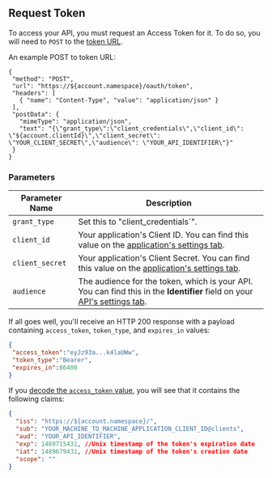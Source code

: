 ## Request Token

 To access your API, you must request an Access Token for it. To do so, you will need to `POST` to the [token URL](https://auth0.com/docs/api/authentication#client-credentials).
 
 An example POST to token URL:
 
 ```har
{
  "method": "POST",
  "url": "https://${account.namespace}/oauth/token",
  "headers": [
    { "name": "Content-Type", "value": "application/json" }
  ],
  "postData": {
    "mimeType": "application/json",
    "text": "{\"grant_type\":\"client_credentials\",\"client_id\": \"${account.clientId}\",\"client_secret\": \"YOUR_CLIENT_SECRET\",\"audience\": \"YOUR_API_IDENTIFIER\"}"
  }
}
```


 ### Parameters
 
| Parameter Name  | Description |
|-----------------|-------------|
| `grant_type`    | Set this to "client_credentials`". |
| `client_id`     | Your application's Client ID. You can find this value on the [application's settings tab](${manage_url}/#/applications). |
| `client_secret` | Your application's Client Secret. You can find this value on the [application's settings tab](${manage_url}/#/applications). |
| `audience`      | The audience for the token, which is your API. You can find this in the **Identifier** field on your [API's settings tab](${manage_url}/#/apis). |


 If all goes well, you'll receive an HTTP 200 response with a payload containing `access_token`, `token_type`, and `expires_in` values:
 
 ```json
{
  "access_token":"eyJz93a...k4laUWw",
  "token_type":"Bearer",
  "expires_in":86400
}
```


 If you [decode the `access_token` value](https://jwt.io/#debugger-io), you will see that it contains the following claims:

```json
{
  "iss": "https://${account.namespace}/",
  "sub": "YOUR_MACHINE_TO_MACHINE_APPLICATION_CLIENT_ID@clients",
  "aud": "YOUR_API_IDENTIFIER",
  "exp": 1489715431, //Unix timestamp of the token's expiration date
  "iat": 1489679431, //Unix timestamp of the token's creation date
  "scope": ""
}
```
